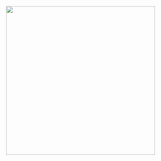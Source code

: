 <p align="center"><a href="https://insightseller.com" target="_blank"><img src="https://insightseller.com/favicon.png" width="400"></a></p>
